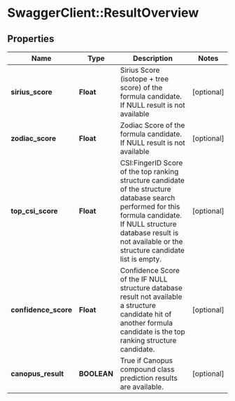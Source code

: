 # SwaggerClient::ResultOverview

## Properties
Name | Type | Description | Notes
------------ | ------------- | ------------- | -------------
**sirius_score** | **Float** | Sirius Score (isotope + tree score) of the formula candidate.  If NULL result is not available | [optional] 
**zodiac_score** | **Float** | Zodiac Score of the formula candidate.  If NULL result is not available | [optional] 
**top_csi_score** | **Float** | CSI:FingerID Score of the top ranking structure candidate of the structure database search  performed for this formula candidate.  If NULL structure database result is not available or the structure candidate list is empty. | [optional] 
**confidence_score** | **Float** | Confidence Score of the  IF NULL structure database result not available a structure candidate hit of another formula candidate is  the top ranking structure candidate. | [optional] 
**canopus_result** | **BOOLEAN** | True if Canopus compound class prediction results are available. | [optional] 

